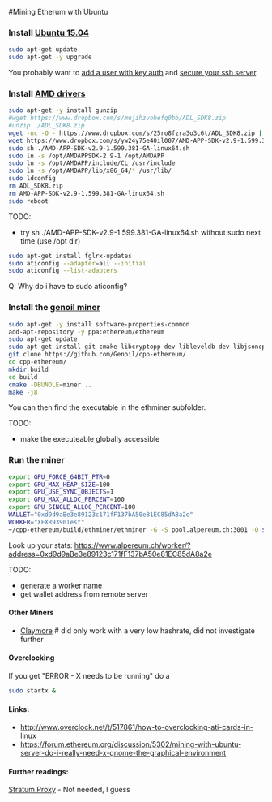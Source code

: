 #Mining Etherum with Ubuntu

### Install [Ubuntu 15.04](http://releases.ubuntu.com/15.04/ubuntu-15.04-server-amd64.iso)

```bash
sudo apt-get update
sudo apt-get -y upgrade
```

You probably want to [add a user with key auth](http://dev.baeck.at/devops/2013/07/24/Add-an-ssh-user-with-key-to-an-EC2-instance/) and [secure your ssh server](http://dev.baeck.at/devops/2013/07/24/Secure-your-ssh-server/).

### Install [AMD drivers](https://forum.ethereum.org/discussion/2695/frontier-mining-setup-notes-ubuntu-15-04-geth-v1-0-amd-ethminer)

```bash
sudo apt-get -y install gunzip
#wget https://www.dropbox.com/s/mujihzvohefq0bb/ADL_SDK8.zip
#unzip ./ADL_SDK8.zip
wget -nc -O - https://www.dropbox.com/s/25ro8fzra3o3c6t/ADL_SDK8.zip | gunzip -
wget https://www.dropbox.com/s/yw24y75e40il007/AMD-APP-SDK-v2.9-1.599.381-GA-linux64.sh
sudo sh ./AMD-APP-SDK-v2.9-1.599.381-GA-linux64.sh
sudo ln -s /opt/AMDAPPSDK-2.9-1 /opt/AMDAPP
sudo ln -s /opt/AMDAPP/include/CL /usr/include
sudo ln -s /opt/AMDAPP/lib/x86_64/* /usr/lib/
sudo ldconfig
rm ADL_SDK8.zip
rm AMD-APP-SDK-v2.9-1.599.381-GA-linux64.sh
sudo reboot
```
TODO:
- try sh ./AMD-APP-SDK-v2.9-1.599.381-GA-linux64.sh without sudo next time (use /opt dir)

```bash
sudo apt-get install fglrx-updates
sudo aticonfig --adapter=all --initial
sudo aticonfig --list-adapters
```
Q: Why do i have to sudo aticonfig?

### Install the [genoil miner](https://github.com/Genoil/cpp-ethereum#building-on-ubuntu)

```bash
sudo apt-get -y install software-properties-common
add-apt-repository -y ppa:ethereum/ethereum
sudo apt-get update
sudo apt-get install git cmake libcryptopp-dev libleveldb-dev libjsoncpp-dev libjson-rpc-cpp-dev libboost-all-dev libgmp-dev libreadline-dev libcurl4-gnutls-dev ocl-icd-libopencl1 opencl-headers mesa-common-dev libmicrohttpd-dev build-essential -y
git clone https://github.com/Genoil/cpp-ethereum/
cd cpp-ethereum/
mkdir build
cd build
cmake -DBUNDLE=miner ..
make -j8
```
You can then find the executable in the ethminer subfolder.

TODO:
- make the executeable globally accessible

### Run the miner

```bash
export GPU_FORCE_64BIT_PTR=0
export GPU_MAX_HEAP_SIZE=100
export GPU_USE_SYNC_OBJECTS=1
export GPU_MAX_ALLOC_PERCENT=100
export GPU_SINGLE_ALLOC_PERCENT=100
WALLET="0xd9d9aBe3e89123c171fF137bA50e81EC85dA8a2e"
WORKER="XFXR9390Test"
~/cpp-ethereum/build/ethminer/ethminer -G -S pool.alpereum.ch:3001 -O $WALLET.$WORKER
```
Look up your stats:
https://www.alpereum.ch/worker/?address=0xd9d9aBe3e89123c171fF137bA50e81EC85dA8a2e

TODO:
- generate a worker name
- get wallet address from remote server





#### Other Miners
- [Claymore](https://bitcointalk.org/index.php?topic=1433925.0)  # did only work with a very low hashrate, did not investigate further


#### Overclocking

If you get "ERROR - X needs to be running" do a
```bash
sudo startx &
```

#### Links:
- http://www.overclock.net/t/517861/how-to-overclocking-ati-cards-in-linux
- https://forum.ethereum.org/discussion/5302/mining-with-ubuntu-server-do-i-really-need-x-gnome-the-graphical-environment


#### Further readings:
[Stratum Proxy](https://github.com/slush0/stratum-mining-proxy#installation-on-linux-using-git) - Not needed, I guess
